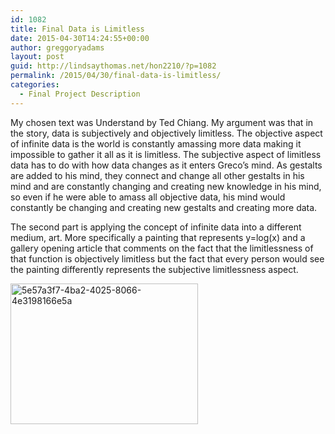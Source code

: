 ```yaml
---
id: 1082
title: Final Data is Limitless
date: 2015-04-30T14:24:55+00:00
author: greggoryadams
layout: post
guid: http://lindsaythomas.net/hon2210/?p=1082
permalink: /2015/04/30/final-data-is-limitless/
categories:
  - Final Project Description
---
```

My chosen text was Understand by Ted Chiang. My argument was that in the story, data is subjectively and objectively limitless. The objective aspect of infinite data is the world is constantly amassing more data making it impossible to gather it all as it is limitless. The subjective aspect of limitless data has to do with how data changes as it enters Greco&#8217;s mind. As gestalts are added to his mind, they connect and change all other gestalts in his mind and are constantly changing and creating new knowledge in his mind, so even if he were able to amass all objective data, his mind would constantly be changing and creating new gestalts and creating more data.

The second part is applying the concept of infinite data into a different medium, art. More specifically a painting that represents y=log(x) and a gallery opening article that comments on the fact that the limitlessness of that function is objectively limitless but the fact that every person would see the painting differently represents the subjective limitlessness aspect.
  
[<img src="http://lindsaythomas.net/hon2210/wp-content/uploads/sites/7/2015/04/5e57a3f7-4ba2-4025-8066-4e3198166e5a-300x225.png" alt="5e57a3f7-4ba2-4025-8066-4e3198166e5a" width="300" height="225" class="alignnone size-medium wp-image-1083" srcset="http://lindsaythomas.net/hon2210/wp-content/uploads/sites/7/2015/04/5e57a3f7-4ba2-4025-8066-4e3198166e5a-300x225.png 300w, http://lindsaythomas.net/hon2210/wp-content/uploads/sites/7/2015/04/5e57a3f7-4ba2-4025-8066-4e3198166e5a-100x75.png 100w, http://lindsaythomas.net/hon2210/wp-content/uploads/sites/7/2015/04/5e57a3f7-4ba2-4025-8066-4e3198166e5a-150x113.png 150w, http://lindsaythomas.net/hon2210/wp-content/uploads/sites/7/2015/04/5e57a3f7-4ba2-4025-8066-4e3198166e5a-200x150.png 200w, http://lindsaythomas.net/hon2210/wp-content/uploads/sites/7/2015/04/5e57a3f7-4ba2-4025-8066-4e3198166e5a-450x338.png 450w, http://lindsaythomas.net/hon2210/wp-content/uploads/sites/7/2015/04/5e57a3f7-4ba2-4025-8066-4e3198166e5a-600x450.png 600w, http://lindsaythomas.net/hon2210/wp-content/uploads/sites/7/2015/04/5e57a3f7-4ba2-4025-8066-4e3198166e5a-900x675.png 900w, http://lindsaythomas.net/hon2210/wp-content/uploads/sites/7/2015/04/5e57a3f7-4ba2-4025-8066-4e3198166e5a.png 960w" sizes="(max-width: 300px) 100vw, 300px" />](http://lindsaythomas.net/hon2210/wp-content/uploads/sites/7/2015/04/5e57a3f7-4ba2-4025-8066-4e3198166e5a.png)